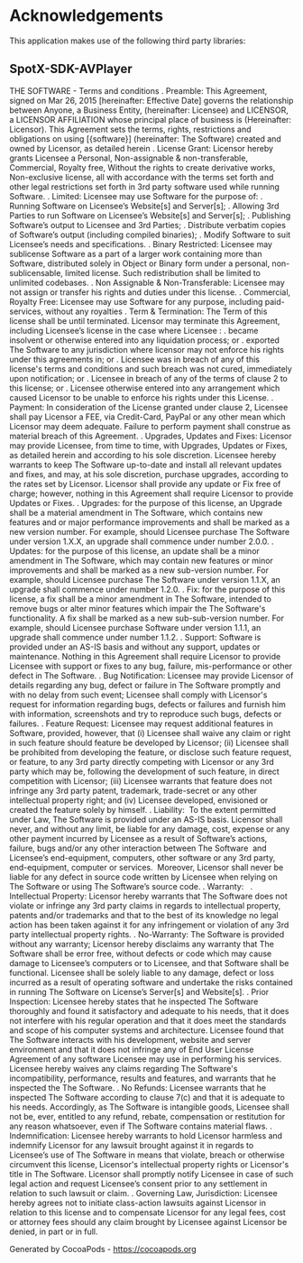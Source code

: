 # Acknowledgements
This application makes use of the following third party libraries:

## SpotX-SDK-AVPlayer

THE SOFTWARE - Terms and conditions
	.	Preamble: This Agreement, signed on Mar 26, 2015 [hereinafter: Effective Date] governs the relationship between Anyone, a Business Entity, (hereinafter: Licensee) and LICENSOR, a LICENSOR AFFILIATION whose principal place of business is (Hereinafter: Licensor). This Agreement sets the terms, rights, restrictions and obligations on using [{software}] (hereinafter: The Software) created and owned by Licensor, as detailed herein
	.	License Grant: Licensor hereby grants Licensee a Personal, Non-assignable & non-transferable, Commercial, Royalty free, Without the rights to create derivative works, Non-exclusive license, all with accordance with the terms set forth and other legal restrictions set forth in 3rd party software used while running Software.
	.	Limited: Licensee may use Software for the purpose of:
	.	Running Software on Licensee’s Website[s] and Server[s];
	.	Allowing 3rd Parties to run Software on Licensee’s Website[s] and Server[s];
	.	Publishing Software’s output to Licensee and 3rd Parties;
	.	Distribute verbatim copies of Software’s output (including compiled binaries);
	.	Modify Software to suit Licensee’s needs and specifications.
	.	Binary Restricted: Licensee may sublicense Software as a part of a larger work containing more than Software, distributed solely in Object or Binary form under a personal, non-sublicensable, limited license. Such redistribution shall be limited to unlimited codebases.
	.	Non Assignable & Non-Transferable: Licensee may not assign or transfer his rights and duties under this license.
	.	Commercial, Royalty Free: Licensee may use Software for any purpose, including paid-services, without any royalties
	.	Term & Termination: The Term of this license shall be until terminated. Licensor may terminate this Agreement, including Licensee’s license in the case where Licensee :
	.	became insolvent or otherwise entered into any liquidation process; or
	.	exported The Software to any jurisdiction where licensor may not enforce his rights under this agreements in; or
	.	Licensee was in breach of any of this license's terms and conditions and such breach was not cured, immediately upon notification; or
	.	Licensee in breach of any of the terms of clause 2 to this license; or
	.	Licensee otherwise entered into any arrangement which caused Licensor to be unable to enforce his rights under this License.
	.	Payment: In consideration of the License granted under clause 2, Licensee shall pay Licensor a FEE, via Credit-Card, PayPal or any other mean which Licensor may deem adequate. Failure to perform payment shall construe as material breach of this Agreement.
	.	Upgrades, Updates and Fixes: Licensor may provide Licensee, from time to time, with Upgrades, Updates or Fixes, as detailed herein and according to his sole discretion. Licensee hereby warrants to keep The Software up-to-date and install all relevant updates and fixes, and may, at his sole discretion, purchase upgrades, according to the rates set by Licensor. Licensor shall provide any update or Fix free of charge; however, nothing in this Agreement shall require Licensor to provide Updates or Fixes.
	.	Upgrades: for the purpose of this license, an Upgrade shall be a material amendment in The Software, which contains new features and or major performance improvements and shall be marked as a new version number. For example, should Licensee purchase The Software under version 1.X.X, an upgrade shall commence under number 2.0.0.
	.	Updates: for the purpose of this license, an update shall be a minor amendment in The Software, which may contain new features or minor improvements and shall be marked as a new sub-version number. For example, should Licensee purchase The Software under version 1.1.X, an upgrade shall commence under number 1.2.0.
	.	Fix: for the purpose of this license, a fix shall be a minor amendment in The Software, intended to remove bugs or alter minor features which impair the The Software's functionality. A fix shall be marked as a new sub-sub-version number. For example, should Licensee purchase Software under version 1.1.1, an upgrade shall commence under number 1.1.2.
	.	Support: Software is provided under an AS-IS basis and without any support, updates or maintenance. Nothing in this Agreement shall require Licensor to provide Licensee with support or fixes to any bug, failure, mis-performance or other defect in The Software.
	.	Bug Notification: Licensee may provide Licensor of details regarding any bug, defect or failure in The Software promptly and with no delay from such event; Licensee shall comply with Licensor's request for information regarding bugs, defects or failures and furnish him with information, screenshots and try to reproduce such bugs, defects or failures.
	.	Feature Request: Licensee may request additional features in Software, provided, however, that (i) Licensee shall waive any claim or right in such feature should feature be developed by Licensor; (ii) Licensee shall be prohibited from developing the feature, or disclose such feature request, or feature, to any 3rd party directly competing with Licensor or any 3rd party which may be, following the development of such feature, in direct competition with Licensor; (iii) Licensee warrants that feature does not infringe any 3rd party patent, trademark, trade-secret or any other intellectual property right; and (iv) Licensee developed, envisioned or created the feature solely by himself.
	.	Liability:  To the extent permitted under Law, The Software is provided under an AS-IS basis. Licensor shall never, and without any limit, be liable for any damage, cost, expense or any other payment incurred by Licensee as a result of Software’s actions, failure, bugs and/or any other interaction between The Software  and Licensee’s end-equipment, computers, other software or any 3rd party, end-equipment, computer or services.  Moreover, Licensor shall never be liable for any defect in source code written by Licensee when relying on The Software or using The Software’s source code.
	.	Warranty:  
	.	Intellectual Property: Licensor hereby warrants that The Software does not violate or infringe any 3rd party claims in regards to intellectual property, patents and/or trademarks and that to the best of its knowledge no legal action has been taken against it for any infringement or violation of any 3rd party intellectual property rights.
	.	No-Warranty: The Software is provided without any warranty; Licensor hereby disclaims any warranty that The Software shall be error free, without defects or code which may cause damage to Licensee’s computers or to Licensee, and that Software shall be functional. Licensee shall be solely liable to any damage, defect or loss incurred as a result of operating software and undertake the risks contained in running The Software on License’s Server[s] and Website[s].
	.	Prior Inspection: Licensee hereby states that he inspected The Software thoroughly and found it satisfactory and adequate to his needs, that it does not interfere with his regular operation and that it does meet the standards and scope of his computer systems and architecture. Licensee found that The Software interacts with his development, website and server environment and that it does not infringe any of End User License Agreement of any software Licensee may use in performing his services. Licensee hereby waives any claims regarding The Software's incompatibility, performance, results and features, and warrants that he inspected the The Software.
	.	No Refunds: Licensee warrants that he inspected The Software according to clause 7(c) and that it is adequate to his needs. Accordingly, as The Software is intangible goods, Licensee shall not be, ever, entitled to any refund, rebate, compensation or restitution for any reason whatsoever, even if The Software contains material flaws.
	.	Indemnification: Licensee hereby warrants to hold Licensor harmless and indemnify Licensor for any lawsuit brought against it in regards to Licensee’s use of The Software in means that violate, breach or otherwise circumvent this license, Licensor's intellectual property rights or Licensor's title in The Software. Licensor shall promptly notify Licensee in case of such legal action and request Licensee’s consent prior to any settlement in relation to such lawsuit or claim.
	.	Governing Law, Jurisdiction: Licensee hereby agrees not to initiate class-action lawsuits against Licensor in relation to this license and to compensate Licensor for any legal fees, cost or attorney fees should any claim brought by Licensee against Licensor be denied, in part or in full.

Generated by CocoaPods - https://cocoapods.org

